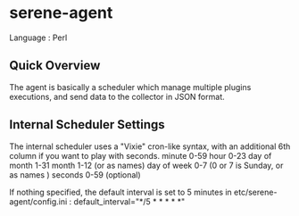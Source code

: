 serene-agent
============

Language : Perl


Quick Overview
--------------
The agent is basically a scheduler which manage multiple plugins executions, and send data to the collector in JSON format.


Internal Scheduler Settings
---------------------------
The internal scheduler uses a "Vixie" cron-like syntax, with an additional 6th column if you want to play with seconds.
   minute         0-59
   hour           0-23
   day of month   1-31 
   month          1-12 (or as names)
   day of week    0-7 (0 or 7 is Sunday, or as names )
   seconds        0-59 (optional)

If nothing specified, the default interval is set to 5 minutes in etc/serene-agent/config.ini :
   default_interval="*/5 * * * * *"
